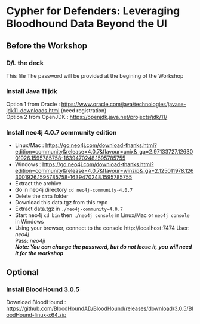 # Cypher for Defenders: Leveraging Bloodhound Data Beyond the UI

## Before the Workshop

### D/L the deck
This file
The password will be provided at the begining of the Workshop

### Install Java 11 jdk
Option 1 from Oracle : https://www.oracle.com/java/technologies/javase-jdk11-downloads.html (need registration)  
Option 2 from OpenJDK : https://openjdk.java.net/projects/jdk/11/
### Install neo4j 4.0.7 community edition
- Linux/Mac : https://go.neo4j.com/download-thanks.html?edition=community&release=4.0.7&flavour=unix&_ga=2.97133727.1263001926.1595785758-1639470248.1595785755  
- Windows : https://go.neo4j.com/download-thanks.html?edition=community&release=4.0.7&flavour=winzip&_ga=2.125011978.1263001926.1595785758-1639470248.1595785755  
- Extract the archive
- Go in neo4j directory `cd neo4j-community-4.0.7`
- Delete the `data` folder  
- Download this data.tgz from this repo 
- Extract data.tgz in `./neo4j-community-4.0.7`
- Start neo4j `cd bin` then `./neo4j console` in Linux/Mac or `neo4j console` in Windows
- Using your browser, connect to the console http://localhost:7474
User: *neo4j*  
Pass: *neo4jj*  
***Note: You can change the password, but do not loose it, you will need it for the workshop***

## Optional
### Install BloodHound 3.0.5
Download BloodHound : https://github.com/BloodHoundAD/BloodHound/releases/download/3.0.5/BloodHound-linux-x64.zip
